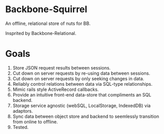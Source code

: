 Backbone-Squirrel
=================

An offline, relational store of nuts for BB. 

Insprited by Backbone-Relational.

Goals
======

1) Store JSON request results between sessions.
2) Cut down on server requests by re-using data between sessions.
3) Cut down on server requests by only seeking changes in data.
4) Reliably control relations between data via SQL-type relationships.
5) Mimic rails style ActiveRecord callbacks.
6) Provide an intuitive front-end data-store that compliments an SQL backend.
7) Storage service agnostic (webSQL, LocalStorage, IndexedDB) via adaptors.
8) Sync data between object store and backend to seemlessly transition from online to offline.
9) Tested.
